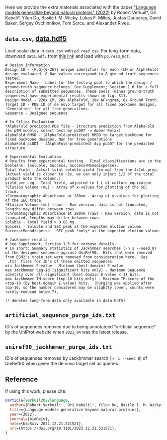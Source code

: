 Here we provide the extra materials associated with the paper
["Language models generalize beyond natural proteins" (2022)](https://doi.org/10.1101/2022.12.21.521521) by
Robert Verkuil\*, Ori Kabeli\*, Yilun Du, Basile I. M. Wicky, Lukas F. Milles, Justas Dauparas, David Baker, Sergey Ovchinnikov, Tom Sercu, and Alexander Rives.

## `data.csv`, [data.hdf5](https://dl.fbaipublicfiles.com/fair-esm/design_lm_data_2022_v1.hdf5)

Load scalar data in `data.csv` with `pd.read_csv`.
For long-form data, download `data.hdf5` from [this link](https://dl.fbaipublicfiles.com/fair-esm/design_lm_data_2022_v1.hdf5) and load with `pd.read_hdf`.

```
# Design information
Design ID - {F,G}{0-267} unique identifier for each (LM or AlphaFold) design evaluated. 8 Nan values correspond to 8 ground truth sequences tested.
Experiment Name - Label for the testing pool to which the design / ground-truth sequence belongs. See Supplement; Section 1.6 for a full description of submitted sequences. These pools (minus ground-truth sequences) have experimental results shown in fig. S11.
Design Model - 228x LM, 20x AlphaFold, 20x AF+ngram, 8x Ground Truth.
Target ID - PDB ID of de novo target for all fixed backbone designs, 'Generation' for all free generations.
Sequence - Designed sequence

# In Silico Evaluation
*AlphaFold predicted PDB file - Structure prediction from AlphaFold (5x pTM models, select best by pLDDT -> Amber Relax).
AlphaFold RMSD - (AlphaFold-predicted) RMSD to target backbone for fixed backbone designs, Nan for free generations
AlphaFold pLDDT - (AlphaFold-predicted) Avg pLDDT for the predicted structure

# Experimental Evaluation
# Results from experimental testing.  Final classifications are in the booleans: {Soluble, Success, Success+Monodisperse}.
Total Yield - Actual total soluble yield (in mg) from the 4x1mL prep. (Actual yield is closer to ~2x, we can only inject 1/2 of the total product onto the column.)
yield_per_Leq - Total Yield, adjusted to 1 L of culture equivalent
*Elution Volume (mL) - Array of x-values for plotting of the SEC trace.
*Chromatographic Absorbance at 280nm - Array of y-values for plotting of the SEC trace.
*Elution Volume (mL) (raw) - Raw version, data is not truncated, lengths may differ between rows.
*Chromatographic Absorbance at 280nm (raw) - Raw version, data is not truncated, lengths may differ between rows.
Soluble - Total Yield > 0.05 mg.
Success - Soluble and SEC peak at the expected elution volume.
Success+Monodisperse - SEC peak *only* at the expected elution volume.

# Jackhmmer results
# See Supplement, Section 1.5 for verbose details.
# In short: Summary statistics of Jackhmmer searches (-n 1 --seed 0) of the designed sequence against UniRef90.  Hits that were removed from ESM2's train set were removed from consideration here.  See `.txt` files for ID's of these omitted sequences.
min Jackhmmer E-value - Minimum (best-domain) E-value
max Jackhmmer Seq-id (significant hits only) - Maximum Sequence identity over all significant (best domain E-value < 1) hits.
max Jackhmmer TM-score (top-10 hits only) - Maximum TM-score of the ≈top-10 (by best-domain E-value) hits.  (Purging was applied after top-10, so the number considered may be slightly lower, counts were rarely reduced below 7).

(* denotes long-form data only available in data.hdf5)
```

## `artificial_sequence_purge_ids.txt`

ID's of sequences removed due to being annotateed "artificial sequence" by the UniProt website when `2021_04` was the latest release.

## `uniref90_jackhmmer_purge_ids.txt`

ID's of sequences removed by Jackhmmer search (`-n 1 --seed 0`) of UniRef90 when given the de novo target set as queries.

## Reference

If using this work, please cite:

```bibtex
@article{verkuil2022language,
  author={Robert Verkuil\*, Ori Kabeli\*, Yilun Du, Basile I. M. Wicky, Lukas F. Milles, Justas Dauparas, David Baker, Sergey Ovchinnikov, Tom Sercu, and Alexander Rives},
  title={Language models generalize beyond natural proteins},
  year={2022},
  journal={bioRxiv},
  note={bioRxiv 2022.12.21.521521},
  url={https://doi.org/10.1101/2022.12.21.521521},
}
```
